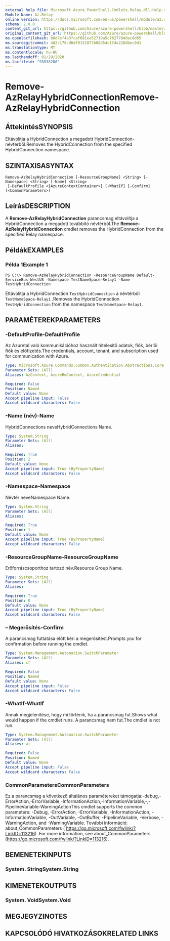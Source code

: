 ```yaml
---
external help file: Microsoft.Azure.PowerShell.Cmdlets.Relay.dll-Help.xml
Module Name: Az.Relay
online version: https://docs.microsoft.com/en-us/powershell/module/az.relay/remove-azrelayhybridconnection
schema: 2.0.0
content_git_url: https://github.com/Azure/azure-powershell/blob/master/src/Relay/Relay/help/Remove-AzRelayHybridConnection.md
original_content_git_url: https://github.com/Azure/azure-powershell/blob/master/src/Relay/Relay/help/Remove-AzRelayHybridConnection.md
ms.openlocfilehash: b0d7ef4a3fcaf681ea52719a5c7627784dac8d65
ms.sourcegitcommit: 4d2c178cd6df9151877b08d54c1f4a228dbec9d1
ms.translationtype: MT
ms.contentlocale: hu-HU
ms.lasthandoff: 01/29/2020
ms.locfileid: "93838206"
---
```

# <span data-ttu-id="0bf09-101">Remove-AzRelayHybridConnection</span><span class="sxs-lookup"><span data-stu-id="0bf09-101">Remove-AzRelayHybridConnection</span></span>

## <span data-ttu-id="0bf09-102">Áttekintés</span><span class="sxs-lookup"><span data-stu-id="0bf09-102">SYNOPSIS</span></span>
<span data-ttu-id="0bf09-103">Eltávolítja a HybridConnection a megadott HybridConnection-névtérből.</span><span class="sxs-lookup"><span data-stu-id="0bf09-103">Removes the HybridConnection from the specified HybridConnection namespace.</span></span>

## <span data-ttu-id="0bf09-104">SZINTAXISA</span><span class="sxs-lookup"><span data-stu-id="0bf09-104">SYNTAX</span></span>

```
Remove-AzRelayHybridConnection [-ResourceGroupName] <String> [-Namespace] <String> [-Name] <String>
 [-DefaultProfile <IAzureContextContainer>] [-WhatIf] [-Confirm] [<CommonParameters>]
```

## <span data-ttu-id="0bf09-105">Leírás</span><span class="sxs-lookup"><span data-stu-id="0bf09-105">DESCRIPTION</span></span>
<span data-ttu-id="0bf09-106">A **Remove-AzRelayHybridConnection** parancsmag eltávolítja a HybridConnection a megadott továbbító névtérből.</span><span class="sxs-lookup"><span data-stu-id="0bf09-106">The **Remove-AzRelayHybridConnection** cmdlet removes the HybridConnection from the specified Relay namespace.</span></span>

## <span data-ttu-id="0bf09-107">Példák</span><span class="sxs-lookup"><span data-stu-id="0bf09-107">EXAMPLES</span></span>

### <span data-ttu-id="0bf09-108">Példa 1</span><span class="sxs-lookup"><span data-stu-id="0bf09-108">Example 1</span></span>
```
PS C:\> Remove-AzRelayHybridConnection -ResourceGroupName Default-ServiceBus-WestUS -Namespace TestNameSpace-Relay1 -Name TestHybridConnection
```

<span data-ttu-id="0bf09-109">Eltávolítja a HybridConnection `TestHybridConnection` a névtérből `TestNameSpace-Relay1` .</span><span class="sxs-lookup"><span data-stu-id="0bf09-109">Removes the HybridConnection `TestHybridConnection` from the namespace `TestNameSpace-Relay1`.</span></span>

## <span data-ttu-id="0bf09-110">PARAMÉTEREK</span><span class="sxs-lookup"><span data-stu-id="0bf09-110">PARAMETERS</span></span>

### <span data-ttu-id="0bf09-111">-DefaultProfile</span><span class="sxs-lookup"><span data-stu-id="0bf09-111">-DefaultProfile</span></span>
<span data-ttu-id="0bf09-112">Az Azuretal való kommunikációhoz használt hitelesítő adatok, fiók, bérlői fiók és előfizetés.</span><span class="sxs-lookup"><span data-stu-id="0bf09-112">The credentials, account, tenant, and subscription used for communication with Azure.</span></span>

```yaml
Type: Microsoft.Azure.Commands.Common.Authentication.Abstractions.Core.IAzureContextContainer
Parameter Sets: (All)
Aliases: AzContext, AzureRmContext, AzureCredential

Required: False
Position: Named
Default value: None
Accept pipeline input: False
Accept wildcard characters: False
```

### <span data-ttu-id="0bf09-113">-Name (név)</span><span class="sxs-lookup"><span data-stu-id="0bf09-113">-Name</span></span>
<span data-ttu-id="0bf09-114">HybridConnections neve</span><span class="sxs-lookup"><span data-stu-id="0bf09-114">HybridConnections Name.</span></span>

```yaml
Type: System.String
Parameter Sets: (All)
Aliases:

Required: True
Position: 2
Default value: None
Accept pipeline input: True (ByPropertyName)
Accept wildcard characters: False
```

### <span data-ttu-id="0bf09-115">-Namespace</span><span class="sxs-lookup"><span data-stu-id="0bf09-115">-Namespace</span></span>
<span data-ttu-id="0bf09-116">Névtér neve</span><span class="sxs-lookup"><span data-stu-id="0bf09-116">Namespace Name.</span></span>

```yaml
Type: System.String
Parameter Sets: (All)
Aliases:

Required: True
Position: 1
Default value: None
Accept pipeline input: True (ByPropertyName)
Accept wildcard characters: False
```

### <span data-ttu-id="0bf09-117">-ResourceGroupName</span><span class="sxs-lookup"><span data-stu-id="0bf09-117">-ResourceGroupName</span></span>
<span data-ttu-id="0bf09-118">Erőforráscsoporthoz tartozó név.</span><span class="sxs-lookup"><span data-stu-id="0bf09-118">Resource Group Name.</span></span>

```yaml
Type: System.String
Parameter Sets: (All)
Aliases:

Required: True
Position: 0
Default value: None
Accept pipeline input: True (ByPropertyName)
Accept wildcard characters: False
```

### <span data-ttu-id="0bf09-119">– Megerősítés</span><span class="sxs-lookup"><span data-stu-id="0bf09-119">-Confirm</span></span>
<span data-ttu-id="0bf09-120">A parancsmag futtatása előtt kéri a megerősítést.</span><span class="sxs-lookup"><span data-stu-id="0bf09-120">Prompts you for confirmation before running the cmdlet.</span></span>

```yaml
Type: System.Management.Automation.SwitchParameter
Parameter Sets: (All)
Aliases: cf

Required: False
Position: Named
Default value: None
Accept pipeline input: False
Accept wildcard characters: False
```

### <span data-ttu-id="0bf09-121">-WhatIf</span><span class="sxs-lookup"><span data-stu-id="0bf09-121">-WhatIf</span></span>
<span data-ttu-id="0bf09-122">Annak megjelenítése, hogy mi történik, ha a parancsmag fut.</span><span class="sxs-lookup"><span data-stu-id="0bf09-122">Shows what would happen if the cmdlet runs.</span></span>
<span data-ttu-id="0bf09-123">A parancsmag nem fut.</span><span class="sxs-lookup"><span data-stu-id="0bf09-123">The cmdlet is not run.</span></span>

```yaml
Type: System.Management.Automation.SwitchParameter
Parameter Sets: (All)
Aliases: wi

Required: False
Position: Named
Default value: None
Accept pipeline input: False
Accept wildcard characters: False
```

### <span data-ttu-id="0bf09-124">CommonParameters</span><span class="sxs-lookup"><span data-stu-id="0bf09-124">CommonParameters</span></span>
<span data-ttu-id="0bf09-125">Ez a parancsmag a következő általános paramétereket támogatja:-debug,-ErrorAction,-ErrorVariable,-InformationAction,-InformationVariable,-,-PipelineVariable-WarningAction</span><span class="sxs-lookup"><span data-stu-id="0bf09-125">This cmdlet supports the common parameters: -Debug, -ErrorAction, -ErrorVariable, -InformationAction, -InformationVariable, -OutVariable, -OutBuffer, -PipelineVariable, -Verbose, -WarningAction, and -WarningVariable.</span></span> <span data-ttu-id="0bf09-126">További információ: about_CommonParameters ( https://go.microsoft.com/fwlink/?LinkID=113216) .</span><span class="sxs-lookup"><span data-stu-id="0bf09-126">For more information, see about_CommonParameters (https://go.microsoft.com/fwlink/?LinkID=113216).</span></span>

## <span data-ttu-id="0bf09-127">BEMENETEK</span><span class="sxs-lookup"><span data-stu-id="0bf09-127">INPUTS</span></span>

### <span data-ttu-id="0bf09-128">System. String</span><span class="sxs-lookup"><span data-stu-id="0bf09-128">System.String</span></span>

## <span data-ttu-id="0bf09-129">KIMENETEK</span><span class="sxs-lookup"><span data-stu-id="0bf09-129">OUTPUTS</span></span>

### <span data-ttu-id="0bf09-130">System. Void</span><span class="sxs-lookup"><span data-stu-id="0bf09-130">System.Void</span></span>

## <span data-ttu-id="0bf09-131">MEGJEGYZI</span><span class="sxs-lookup"><span data-stu-id="0bf09-131">NOTES</span></span>

## <span data-ttu-id="0bf09-132">KAPCSOLÓDÓ HIVATKOZÁSOK</span><span class="sxs-lookup"><span data-stu-id="0bf09-132">RELATED LINKS</span></span>
